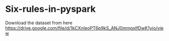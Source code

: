 # Six-rules-in-pyspark

Download the dataset from here
https://drive.google.com/file/d/1kCXnIeoPT6p9kS_ANJ0mmpxlfDwK1yio/view
